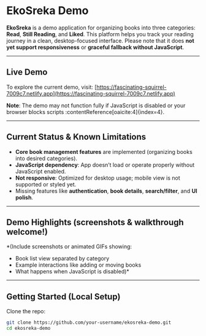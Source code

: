# EkoSreka Demo

**EkoSreka** is a demo application for organizing books into three categories: **Read**, **Still Reading**, and **Liked**. This platform helps you track your reading journey in a clean, desktop-focused interface. Please note that it does **not yet support responsiveness** or **graceful fallback without JavaScript**.

---

##  Live Demo

To explore the current demo, visit:
[https://fascinating-squirrel-7009c7.netlify.app](https://fascinating-squirrel-7009c7.netlify.app)

**Note**: The demo may not function fully if JavaScript is disabled or your browser blocks scripts :contentReference[oaicite:4]{index=4}.

---

##  Current Status & Known Limitations

- **Core book management features** are implemented (organizing books into desired categories).
- **JavaScript dependency**: App doesn’t load or operate properly without JavaScript enabled.
- **Not responsive**: Optimized for desktop usage; mobile view is not supported or styled yet.
- Missing features like **authentication**, **book details**, **search/filter**, and **UI polish**.

---

##  Demo Highlights (screenshots & walkthrough welcome!)

*(Include screenshots or animated GIFs showing:
- Book list view separated by category
- Example interactions like adding or moving books
- What happens when JavaScript is disabled)*

---

##  Getting Started (Local Setup)

Clone the repo:
```bash
git clone https://github.com/your-username/ekosreka-demo.git
cd ekosreka-demo

